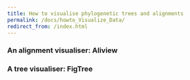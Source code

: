 ```yaml
---
title: How to visualise phylogenetic trees and alignments
permalink: /docs/howto_Visualize_Data/
redirect_from: /index.html
---
```


### An alignment visualiser: Aliview


### A tree visualiser: FigTree
